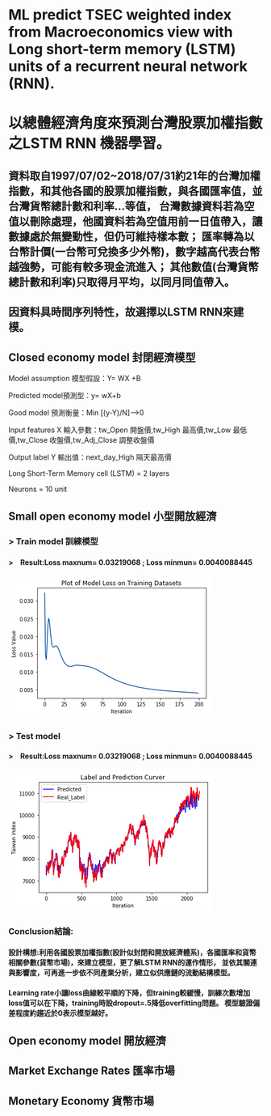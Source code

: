 # ML predict TSEC weighted index from Macroeconomics view with Long short-term memory (LSTM) units of a recurrent neural network (RNN).
# 以總體經濟角度來預測台灣股票加權指數之LSTM RNN 機器學習。  

## 資料取自1997/07/02~2018/07/31約21年的台灣加權指數，和其他各國的股票加權指數，與各國匯率值，並台灣貨幣總計數和利率...等值， 台灣數據資料若為空值以刪除處理，他國資料若為空值用前一日值帶入，讓數據處於無變動性，但仍可維持樣本數； 匯率轉為以台幣計價(一台幣可兌換多少外幣)，數字越高代表台幣越強勢，可能有較多現金流進入； 其他數值(台灣貨幣總計數和利率)只取得月平均，以同月同值帶入。  

## 因資料具時間序列特性，故選擇以LSTM RNN來建模。 

## Closed economy model 封閉經濟模型  

Model assumption 模型假設：Y= WX +B  

Predicted model預測型：y= wX+b  

Good model 預測衡量：Min [(y-Y)/N]-->0  

Input features X 輸入參數：tw_Open 開盤價,tw_High 最高價,tw_Low 最低價,tw_Close 收盤價,tw_Adj_Close 調整收盤價  

Output label Y 輸出值：next_day_High 隔天最高價  

Long Short-Term Memory cell (LSTM) = 2 layers  

Neurons = 10 unit  


## Small open economy model 小型開放經濟  
### > Train model 訓練模型  
#### >　Result:Loss maxnum= 0.03219068 ; Loss minmun= 0.0040088445
##### ![Alt text](/pstp/jpg/train_n5_u10_l2_b60_s20_lr0001_i200_p5.png)

### > Test model
#### >　Result:Loss maxnum= 0.03219068 ; Loss minmun= 0.0040088445
##### ![Alt text](/pstp/jpg/test_n5_u10_l2_b60_s20_lr0001_i200_p5.png)

### Conclusion結論:
#### 設計構想:利用各國股票加權指數(設計似封閉和開放經濟體系)，各國匯率和貨幣相關參數(貨幣市場)，來建立模型，更了解LSTM RNN的運作情形， 並依其關連與影響度，可再進一步依不同產業分析，建立似供應鏈的流動結構模型。
#### Learning rate小讓loss曲線較平順的下降，但training較緩慢，訓練次數增加loss值可以在下降，training時設dropout=.5降低overfitting問題。 模型驗證偏差程度約趨近於0表示模型越好。
## Open economy model 開放經濟
## Market Exchange Rates 匯率市場
## Monetary Economy 貨幣市場
